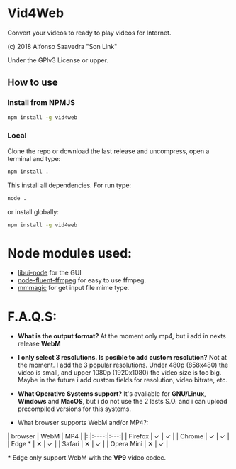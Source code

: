 # Vid4Web
Convert your videos to ready to play videos for Internet.

(c) 2018 Alfonso Saavedra "Son Link"

Under the GPlv3 License or upper.

## How to use

### Install from NPMJS

```sh
npm install -g vid4web
```
### Local
Clone the repo or download the last release and uncompress, open a terminal and type:

```sh
npm install .
```

This install all dependencies. For run type:

```sh
node .
```

or install globally:

```sh
npm install -g vid4web
```

# Node modules used:

* [libui-node](https://github.com/parro-it/libui-node) for the GUI
* [node-fluent-ffmpeg](https://github.com/fluent-ffmpeg/node-fluent-ffmpeg) for easy to use ffmpeg.
* [mmmagic](https://github.com/mscdex/mmmagic) for get input file mime type.

# F.A.Q.S:

* **What is the output format?** At the moment only mp4, but i add in nexts release **WebM**

* **I only select 3 resolutions. Is posible to add custom resolution?** Not at the moment. I add the 3 popular resolutions. Under 480p (858x480) the video is small, and upper 1080p (1920x1080) the video size is too big. Maybe in the future i add custom fields for resolution, video bitrate, etc.

* **What Operative Systems support?** It's avaliable for **GNU/Linux**, **Windows** and **MacOS**, but i do not use the 2 lasts S.O. and i can upload precompiled versions for this systems.

* What browser supports WebM and/or MP4?:

| browser  | WebM | MP4 |
|::|:----:|:---:|
| Firefox | &#10003; | &#10003; |
| Chrome | &#10003; | &#10003; |
| Edge * | &#10005; | &#10003; |
| Safari | &#10005; | &#10003; |
| Opera Mini | &#10005; | &#10003; |

**\*** Edge only support WebM with the **VP9** video codec.
